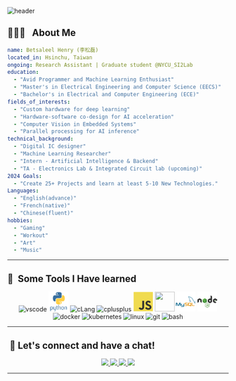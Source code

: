 
<!--
**nheyr08/nheyr08** is a ✨ _special_ ✨ repository because its `README.md` (this file) appears on your GitHub profile.

Here are some ideas to get you started:

- 🔭 I’m currently working on ...
- 🌱 I’m currently learning ...
- 👯 I’m looking to collaborate on ...
- 🤔 I’m looking for help with ...
- 💬 Ask me about ...
- 📫 How to reach me: ...
- 😄 Pronouns: ...
- ⚡ Fun fact: ...
-->

![header](https://capsule-render.vercel.app/api?type=rect&fontColor=255&color=timeAuto&height=300&text=Hey%20Everyone👋🏽%20)

<h2> 👨🏾‍💻 &nbsp; About Me </h2>

```yaml
name: Betsaleel Henry (李松磊)
located_in: Hsinchu, Taiwan
ongoing: Research Assistant | Graduate student @NYCU_SI2Lab
education:
  - "Avid Programmer and Machine Learning Enthusiast"
  - "Master's in Electrical Engineering and Computer Science (EECS)"
  - "Bachelor's in Electrical and Computer Engineering (ECE)"
fields_of_interests:
  - "Custom hardware for deep learning"
  - "Hardware-software co-design for AI acceleration"
  - "Computer Vision in Embedded Systems"
  - "Parallel processing for AI inference"
technical_background:
  - "Digital IC designer"
  - "Machine Learning Researcher"
  - "Intern - Artificial Intelligence & Backend"
  - "TA - Electronics Lab & Integrated Circuit lab (upcoming)"
2024 Goals: 
  - "Create 25+ Projects and learn at least 5-10 New Technologies."
Languages:
  - "English(advance)"
  - "French(native)"
  - "Chinese(fluent)"
hobbies: 
  - "Gaming"
  - "Workout"
  - "Art"
  - "Music"
```
  
---

<h2> 🚀 &nbsp;Some Tools I Have learned </h2>
<p align="center">
  
<img src="https://cdn.jsdelivr.net/gh/devicons/devicon/icons/vscode/vscode-original.svg" alt="vscode" width="45" height="45"/>
<img src="https://raw.githubusercontent.com/devicons/devicon/master/icons/python/python-original-wordmark.svg" alt="python" width="45" height="45"/>
<img src="https://cdn.jsdelivr.net/gh/devicons/devicon/icons/c/c-original.svg" alt="cLang" width="45" height="45"/>
<img src="https://cdn.jsdelivr.net/gh/devicons/devicon/icons/cplusplus/cplusplus-original.svg" alt="cplusplus" width="45" height="45"/>
<img src="https://raw.githubusercontent.com/devicons/devicon/master/icons/javascript/javascript-original.svg" alt="javascript" width="45" height="45" />
<img src="https://cdn.jsdelivr.net/gh/devicons/devicon@latest/icons/pytorch/pytorch-original-wordmark.svg"  width="45" height="45" />
          
<img src="https://raw.githubusercontent.com/devicons/devicon/master/icons/mysql/mysql-original-wordmark.svg" alt="mysql" width="45" height="45" />
<img src="https://raw.githubusercontent.com/devicons/devicon/master/icons/nodejs/nodejs-original-wordmark.svg" alt="nodejs" width="45" height="45" />
<img src="https://cdn.jsdelivr.net/gh/devicons/devicon/icons/docker/docker-original.svg" alt="docker" width="45" height="45"/>
<img src="https://cdn.jsdelivr.net/gh/devicons/devicon/icons/kubernetes/kubernetes-plain.svg" alt="kubernetes" width="45" height="45"/>
<img src="https://cdn.jsdelivr.net/gh/devicons/devicon/icons/linux/linux-original.svg" alt="linux" width="45" height="45"/>       
<img src="https://cdn.jsdelivr.net/gh/devicons/devicon/icons/git/git-original.svg" alt="git" width="45" height="45"/>
<img src="https://cdn.jsdelivr.net/gh/devicons/devicon/icons/bash/bash-original.svg" alt="bash" width="45" height="45"/>
</p>
<p align="center">
<!-- <picture>
  <source
    srcset="https://github-readme-stats.vercel.app/api?username=nheyr08&show_icons=true&theme=dark"
    media="(prefers-color-scheme: dark)"
  />
  <source
    srcset="https://github-readme-stats.vercel.app/api/top-langs/?username=nheyr08&hide_progress=true&show_icons=true&theme=dark"
    media="(prefers-color-scheme: light), (prefers-color-scheme: no-preference)"
  />
  <img src="https://github-readme-stats.vercel.app/api?username=nheyr08&show_icons=true" />
</picture> -->
<!-- <picture>
  <source
    srcset="https://github-readme-stats.vercel.app/api/top-langs/?username=nheyr08&hide_progress=true&show_icons=true&theme=dark"
    media="(prefers-color-scheme: dark)"
  />
  <source
    srcset="https://github-readme-stats.vercel.app/api/top-langs/?username=nheyr08&hide_progress=true&show_icons=true&theme=dark"
    media="(prefers-color-scheme: light), (prefers-color-scheme: no-preference)"
  />
  <img src="https://github-readme-stats.vercel.app/api?username=nheyr08&show_icons=true" />
</picture> -->
</p>

---

<h2 align="left">
&nbsp;💬  Let's connect and have a chat! 
</h2>

<p align="center">
<a href="https://glittering-bienenstitch-183841.netlify.app/">
  <img height="50" src="https://user-images.githubusercontent.com/46517096/166972883-f5f1d88c-0246-4374-88ac-ded0f2cf0699.png"/>
</a>
<a href="https://linkedin.com/in/betsaleel-w-d-henry">
  <img height="50" src="https://user-images.githubusercontent.com/46517096/166973395-19676cd8-f8ec-4abf-83ff-da8243505b82.png"/>
</a>
<!-- <a href="https://betsaleel.medium.com/">
  <img height="50" src="https://user-images.githubusercontent.com/46517096/166973962-d05d145a-b6a0-4643-bd3d-5ac845679367.png"/>
</a> -->
<!-- <a href="https://about.me/betsaleel">
  <img height="50" src="https://user-images.githubusercontent.com/46517096/166974096-7aeecad4-483e-4c85-983f-f4b37b3f794e.png"/>
</a> -->

<a href="https://medium.com/@wilsosomdb/about">
  <img height="50" src="https://user-images.githubusercontent.com/46517096/166973962-d05d145a-b6a0-4643-bd3d-5ac845679367.png"/>
</a>
<a href="https://www.instagram.com/nherypic/">
  <img height="50" src="https://user-images.githubusercontent.com/46517096/166974368-9798f39f-1f46-499c-b14e-81f0a3f83a06.png"/>
</a>
</p>
<!-- <a href="https://twitter.com/Ipiyushmalhotra">
  <img height="50" src="https://user-images.githubusercontent.com/46517096/166974271-91dfa250-d70b-4cb9-8707-f1bda1b708c3.png"/>
https://github.com/kyechan99/capsule-render?tab=readme-ov-file#color
</a> -->

---
